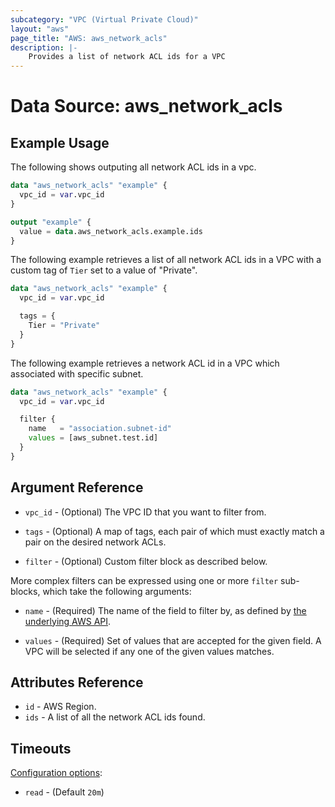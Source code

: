 ```yaml
---
subcategory: "VPC (Virtual Private Cloud)"
layout: "aws"
page_title: "AWS: aws_network_acls"
description: |-
    Provides a list of network ACL ids for a VPC
---
```


# Data Source: aws_network_acls

## Example Usage

The following shows outputing all network ACL ids in a vpc.

```terraform
data "aws_network_acls" "example" {
  vpc_id = var.vpc_id
}

output "example" {
  value = data.aws_network_acls.example.ids
}
```

The following example retrieves a list of all network ACL ids in a VPC with a custom
tag of `Tier` set to a value of "Private".

```terraform
data "aws_network_acls" "example" {
  vpc_id = var.vpc_id

  tags = {
    Tier = "Private"
  }
}
```

The following example retrieves a network ACL id in a VPC which associated
with specific subnet.

```terraform
data "aws_network_acls" "example" {
  vpc_id = var.vpc_id

  filter {
    name   = "association.subnet-id"
    values = [aws_subnet.test.id]
  }
}
```

## Argument Reference

* `vpc_id` - (Optional) The VPC ID that you want to filter from.

* `tags` - (Optional) A map of tags, each pair of which must exactly match
  a pair on the desired network ACLs.

* `filter` - (Optional) Custom filter block as described below.

More complex filters can be expressed using one or more `filter` sub-blocks,
which take the following arguments:

* `name` - (Required) The name of the field to filter by, as defined by
  [the underlying AWS API](https://docs.aws.amazon.com/AWSEC2/latest/APIReference/API_DescribeNetworkAcls.html).

* `values` - (Required) Set of values that are accepted for the given field.
  A VPC will be selected if any one of the given values matches.

## Attributes Reference

* `id` - AWS Region.
* `ids` - A list of all the network ACL ids found.

## Timeouts

[Configuration options](https://www.terraform.io/docs/configuration/blocks/resources/syntax.html#operation-timeouts):

- `read` - (Default `20m`)
